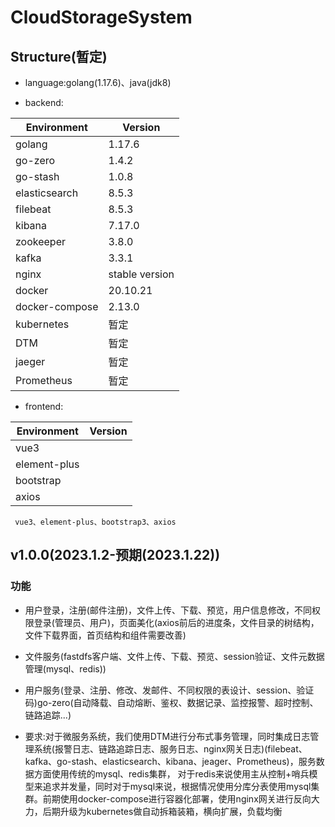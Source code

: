 # CloudStorageSystem

##  Structure(暂定)

+ language:golang(1.17.6)、java(jdk8)

+ backend:

|Environment|Version|
|--|--|
|golang|1.17.6|
|go-zero|1.4.2|
|go-stash|1.0.8|
|elasticsearch|8.5.3|
|filebeat|8.5.3|
|kibana|7.17.0|
|zookeeper|3.8.0|
|kafka|3.3.1|
|nginx|stable version|
|docker|20.10.21|
|docker-compose|2.13.0|
|kubernetes|暂定|
|DTM|暂定|
|jaeger|暂定|
|Prometheus|暂定|

+ frontend:

|Environment|Version|
|--|--|
|vue3||
|element-plus||
|bootstrap||
|axios||
     vue3、element-plus、bootstrap3、axios



## v1.0.0(2023.1.2-预期(2023.1.22))

### 功能 
  + 用户登录，注册(邮件注册)，文件上传、下载、预览，用户信息修改，不同权限登录(管理员、用户)，页面美化(axios前后的进度条，文件目录的树结构，文件下载界面，首页结构和组件需要改善)

  + 文件服务(fastdfs客户端、文件上传、下载、预览、session验证、文件元数据管理(mysql、redis))
   
  + 用户服务(登录、注册、修改、发邮件、不同权限的表设计、session、验证码)go-zero(自动降载、自动熔断、鉴权、数据记录、监控报警、超时控制、链路追踪...)
  + 要求:对于微服务系统，我们使用DTM进行分布式事务管理，同时集成日志管理系统(报警日志、链路追踪日志、服务日志、nginx网关日志)(filebeat、kafka、go-stash、elasticsearch、kibana、jeager、Prometheus)，服务数据方面使用传统的mysql、redis集群，
对于redis来说使用主从控制+哨兵模型来追求并发量，同时对于mysql来说，根据情况使用分库分表使用mysql集群。前期使用docker-compose进行容器化部署，使用nginx网关进行反向大力，后期升级为kubernetes做自动拆箱装箱，横向扩展，负载均衡